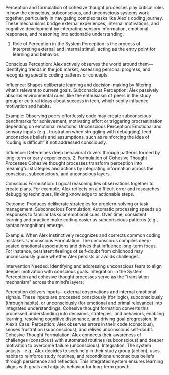 Perception and formulation of cohesive thought processes play critical roles in how the conscious, subconscious, and unconscious systems work together, particularly in navigating complex tasks like Alex's coding journey. These mechanisms bridge external experiences, internal motivations, and cognitive development by integrating sensory information, emotional responses, and reasoning into actionable understanding.

1. Role of Perception in the System
Perception is the process of interpreting external and internal stimuli, acting as the entry point for learning and behavior.

Conscious Perception:
Alex actively observes the world around them—identifying trends in the job market, assessing personal progress, and recognizing specific coding patterns or concepts.

Influence: Shapes deliberate learning and decision-making by filtering what’s relevant to current goals.
Subconscious Perception:
Alex passively absorbs environmental cues, like the enthusiasm of peers in the study group or cultural ideas about success in tech, which subtly influence motivation and habits.

Example: Observing peers effortlessly code may create subconscious benchmarks for achievement, motivating effort or triggering procrastination depending on emotional reactions.
Unconscious Perception:
Emotional and sensory inputs (e.g., frustration when struggling with debugging) feed unconscious beliefs and assumptions, such as reinforcing the idea of “coding is difficult” if not addressed consciously.

Influence: Determines deep behavioral drivers through patterns formed by long-term or early experiences.
2. Formulation of Cohesive Thought Processes
Cohesive thought processes transform perception into meaningful strategies and actions by integrating information across the conscious, subconscious, and unconscious layers.

Conscious Formulation:
Logical reasoning ties observations together to create plans. For example, Alex reflects on a difficult error and researches debugging techniques, linking knowledge to actionable steps.

Outcome: Produces deliberate strategies for problem-solving or task management.
Subconscious Formulation:
Automatic processing speeds up responses to familiar tasks or emotional cues. Over time, consistent learning and practice make coding easier as subconscious patterns (e.g., syntax recognition) emerge.

Example: When Alex instinctively recognizes and corrects common coding mistakes.
Unconscious Formulation:
The unconscious compiles deep-seated emotional associations and drives that influence long-term focus. For instance, persistent feelings of self-doubt from childhood may unconsciously guide whether Alex persists or avoids challenges.

Intervention Needed: Identifying and addressing unconscious fears to align deeper motivation with conscious goals.
Integration in the System
Perception and cohesive thought processes serve as the "translation mechanism" across the mind’s layers:

Perception delivers inputs—external observations and internal emotional signals.
These inputs are processed consciously (for logic), subconsciously (through habits), or unconsciously (for emotional and primal relevance) into integrated understandings.
Cohesive thought formation converts this processed understanding into decisions, strategies, and behaviors, enabling learning, resolving cognitive dissonance, and driving goal progression.
In Alex’s Case:
Perception: Alex observes errors in their code (conscious), senses frustration (subconscious), and relives unconscious self-doubt.
Cohesive Thought Formulation: Alex connects their awareness of challenges (conscious) with automated routines (subconscious) and deeper motivation to overcome failure (unconscious).
Integration: The system adjusts—e.g., Alex decides to seek help in their study group (action), uses habits to reinforce study routines, and reconditions unconscious beliefs through persistence and reflection.
This integrated system ensures learning aligns with goals and adjusts behavior for long-term growth.